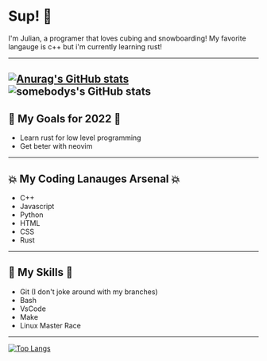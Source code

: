 # Sup! :wave:

I'm Julian, a programer that loves cubing and snowboarding! My favorite langauge is c++ but i'm currently learning rust!

---

[![Anurag's GitHub stats](https://github-readme-stats.vercel.app/api?username=Wolfdesroyer8&theme=onedark)](https://github.com/anuraghazra/github-readme-stats)
![somebodys's GitHub stats](https://github-profile-trophy.vercel.app/?username=Wolfdesroyer8&theme=onedark&&margin-w=12&column=6&rank=SSS,SS,S,AAA,AA,A,B,C&no-frame=true)
---

## :tada: My Goals for 2022 :tada:

- Learn rust for low level programming
- Get beter with neovim

---

## :boom: My Coding Lanauges Arsenal :boom:

- C++
- Javascript
- Python
- HTML
- CSS
- Rust

---

## :muscle: My Skills :muscle:

- Git (I don't joke around with my branches)
- Bash
- VsCode
- Make
- Linux Master Race

---

[![Top Langs](https://github-readme-stats.vercel.app/api/top-langs/?username=Wolfdesroyer8&theme=dracula&langs_count=8)](https://github.com/anuraghazra/github-readme-stats)
